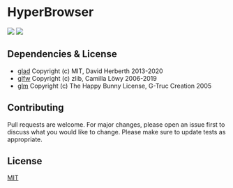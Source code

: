 ﻿# HyperBrowser
![](https://img.shields.io/badge/license-MIT-yellow)
![](https://github.com/SkillerRaptor/HyperBrowser/workflows/build/badge.svg)

## Dependencies & License
- [glad](https://github.com/Dav1dde/glad/blob/master/LICENSE) Copyright (c) MIT, David Herberth 2013-2020
- [glfw](https://github.com/glfw/glfw/blob/master/LICENSE.md) Copyright (c) zlib, Camilla Löwy 2006-2019
- [glm](https://github.com/g-truc/glm/blob/master/copying.txt) Copyright (c) The Happy Bunny License, G-Truc Creation 2005

## Contributing
Pull requests are welcome. For major changes, please open an issue first to discuss what you would like to change.
Please make sure to update tests as appropriate.

## License
[MIT](https://choosealicense.com/licenses/mit/)
